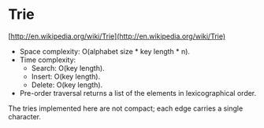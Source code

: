 # Trie

[http://en.wikipedia.org/wiki/Trie](http://en.wikipedia.org/wiki/Trie)

* Space complexity: O(alphabet size * key length * n).
* Time complexity:
    * Search: O(key length).
    * Insert: O(key length).
    * Delete: O(key length).
* Pre-order traversal returns a list of the elements in lexicographical order.

The tries implemented here are not compact; each edge carries a single character.
